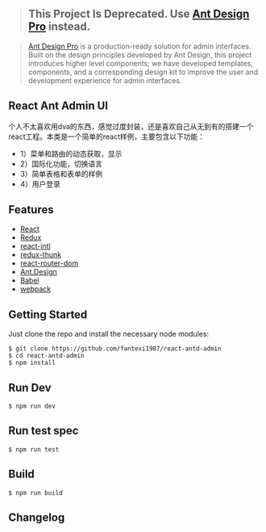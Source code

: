 >## This Project Is Deprecated. Use [Ant Design Pro](https://pro.ant.design) instead.

>[Ant Design Pro](https://pro.ant.design) is a production-ready solution for admin interfaces. Built on the design principles developed by Ant Design, this project introduces higher level components; we have developed templates, components, and a corresponding design kit to improve the user and development experience for admin interfaces.

## React Ant Admin UI


个人不太喜欢用dva的东西，感觉过度封装，还是喜欢自己从无到有的搭建一个react工程。本类是一个简单的react样例，主要包含以下功能：
- 1）菜单和路由的动态获取，显示
- 2）国际化功能，切换语言
- 3）简单表格和表单的样例
- 4）用户登录


## Features

- [React](https://facebook.github.io/react/)
- [Redux](https://github.com/reactjs/redux)
- [react-intl](https://github.com/yahoo/react-intl)
- [redux-thunk](https://github.com/reduxjs/redux-thunk)
- [react-router-dom](https://www.npmjs.com/package/react-router-dom)
- [Ant.Design](http://ant.design/)
- [Babel](https://babeljs.io/)
- [webpack](https://webpack.github.io/)

## Getting Started

Just clone the repo and install the necessary node modules:

```shell
$ git clone https://github.com/fantexi1987/react-antd-admin
$ cd react-antd-admin
$ npm install
```

## Run Dev

```shell
$ npm run dev
```

## Run test spec

```shell
$ npm run test
```

## Build

```shell
$ npm run build
```

## Changelog

